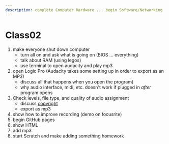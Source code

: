 ```yaml
---
description: complete Computer Hardware ... begin Software/Networking
---
```


# Class02

1. make everyone shut down computer
   * turn all on and ask what is going on \(BIOS ... everything\)
   * talk about RAM \(using legos\)
   * use terminal to open audacity and play mp3
2. open Logic Pro \(Audacity takes some setting up in order to export as an MP3\)
   * discuss all that happens when you open the program\)
   * why audio interface, midi, etc. doesn't work if plugged in _after_ program opens
3. Check levels, file type, and quality of audio assignment
   * discuss [copyright](../unit-3-pictures/copyright-and-licensing/)
   * export as mp3
4. show how to improve recording \(demo on focusrite\)
5. begin GitHub pages
6. show HTML
7. add mp3
8. start Scratch and make adding something homework

